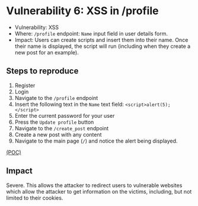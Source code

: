 # Vulnerability 6: XSS in /profile

- Vulnerability: XSS
- Where: `/profile` endpoint: `Name` input field in user details form.
- Impact: Users can create scripts and insert them into their name. Once their name is displayed, the script will run (including when they create a new post for an example).

## Steps to reproduce

1. Register
2. Login
3. Navigate to the `/profile` endpoint
4. Insert the following text in the `Name` text field: `<script>alert(5);</script>`
5. Enter the current password for your user
6. Press the `Update profile` button
7. Navigate to the `/create_post` endpoint
8. Create a new post with any content
9. Navigate to the main page (`/`) and notice the alert being displayed.

[(POC)](vuln6.py)

## Impact

Severe. This allows the attacker to redirect users to vulnerable websites which allow the attacker to get information on the
victims, including, but not limited to their cookies.
